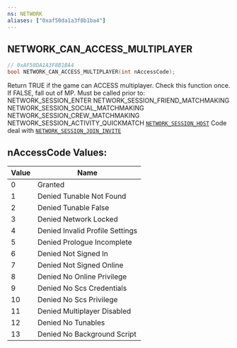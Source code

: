 ```yaml
---
ns: NETWORK
aliases: ["0xaf50da1a3f8b1ba4"]
---
```

## NETWORK_CAN_ACCESS_MULTIPLAYER

```c
// 0xAF50DA1A3F8B1BA4
bool NETWORK_CAN_ACCESS_MULTIPLAYER(int nAccessCode);
```

Return TRUE if the game can ACCESS multiplayer. Check this function once. If FALSE, fall out of MP. Must be called prior to: NETWORK_SESSION_ENTER NETWORK_SESSION_FRIEND_MATCHMAKING NETWORK_SESSION_SOCIAL_MATCHMAKING NETWORK_SESSION_CREW_MATCHMAKING NETWORK_SESSION_ACTIVITY_QUICKMATCH [`NETWORK_SESSION_HOST`](#_0x6F3D4ED9BEE4E61D) Code deal with [`NETWORK_SESSION_JOIN_INVITE`](#_0xC6F8AB8A4189CF3A)

## nAccessCode Values:
| Value | Name |
| --- | --- |
| 0 | Granted |
| 1 | Denied Tunable Not Found |
| 2 | Denied Tunable False |
| 3 | Denied Network Locked |
| 4 | Denied Invalid Profile Settings |
| 5 | Denied Prologue Incomplete |
| 6 | Denied Not Signed In |
| 7 | Denied Not Signed Online |
| 8 | Denied No Online Privilege |
| 9 | Denied No Scs Credentials |
| 10 | Denied No Scs Privilege |
| 11 | Denied Multiplayer Disabled |
| 12 | Denied No Tunables |
| 13 | Denied No Background Script |


